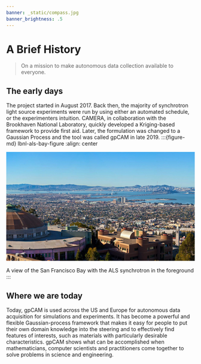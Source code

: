 ```yaml
---
banner: _static/compass.jpg
banner_brightness: .5
---
```


# A Brief History

> On a mission to make autonomous data collection available to everyone.

## The early days

The project started in August 2017.
Back then, the majority of synchrotron light source experiments were run by using either an automated schedule,
or the experimenters intuition.
CAMERA, in collaboration with the Brookhaven National Laboratory,
quickly developed a Kriging-based framework to provide first aid.
Later, the formulation was changed to a Gaussian Process and the tool was called gpCAM in late 2019.
:::{figure-md} lbnl-als-bay-figure
:align: center

<img src='_static/lbnl-als-bay.png' alt='LBNL ALS Bay'>

A view of the San Francisco Bay with the ALS synchrotron in the foreground
:::

## Where we are today

Today, gpCAM is used across the US and Europe for autonomous data acquisition for simulations and experiments.
It has become a powerful and flexible Gaussian-process framework
that makes it easy for people to put their own domain knowledge into the steering
and to effectively find features of interests,
such as materials with particularly desirable characteristics.
gpCAM shows what can be accomplished when mathematicians, computer scientists
and practitioners come together to solve problems in science and engineering. 